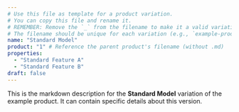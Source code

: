 ```yaml
---
# Use this file as template for a product variation.
# You can copy this file and rename it.
# REMEMBER: Remove the `_` from the filename to make it a valid variation.
# The filename should be unique for each variation (e.g., `example-product-1-standard.md`).
name: "Standard Model"
product: "1" # Reference the parent product's filename (without .md)
properties:
  - "Standard Feature A"
  - "Standard Feature B"
draft: false
---
```


This is the markdown description for the **Standard Model** variation of the example product.
It can contain specific details about this version.